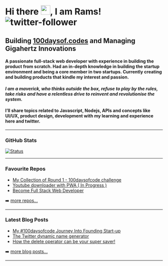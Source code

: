 # Hi there <img src="https://raw.githubusercontent.com/MartinHeinz/MartinHeinz/master/wave.gif" width="30px">, I am Rams! ![twitter-follower](https://img.shields.io/twitter/follow/code_rams?style=social)
## Building [100daysof.codes](http://100daysof.codes/) and Managing Gigahertz Innovations                                        


#### A passionate full-stack web developer with experience in building the product from scratch. Had an in-depth knowledge in building the startup environment and being a core member in two startups. Currently creating and building products that kindle my interest and passion.


#### *I am a maverick, who thinks outside the box, refuse to play by the rules, take risks and have a relentless drive to reinvent and revolutionise the system.*

#### I’ll share topics related to Javascript, Nodejs, APIs and concepts like UI/UX, product design, development with my learning and experience here and twitter.

---

### GitHub Stats

  [![Status](https://github-readme-stats.vercel.app/api?username=ramyachinnadurai&show_icons=true&include_all_commits=true&count_private=true&theme=onedark)](https://github.com/ramyachinnadurai?tab=repositories)

---

### Favourite Repos 

- [My Collection of Round 1 - 100daysofcode challenge](https://github.com/RamyaChinnadurai/100DaysOfCode)
- [Youtube downloader with PWA ( In Progress )](https://github.com/RamyaChinnadurai/youtube-download)
- [Become Full Stack Web Developer](https://github.com/RamyaChinnadurai/Become-A-Full-Stack-Web-Developer)

➡️  [more repos...](https://github.com/RamyaChinnadurai?tab=repositories)

---

### Latest Blog Posts

- [My #100daysofcode Journey Into Founding Start-up](https://rams.codes/my-100daysofcode-journey-into-founding-start-up)
- [The Twitter dynamic name generator](https://rams.codes/the-twitter-dynamic-name-generator)
- [How the delete operator can be your super saver!](https://rams.codes/how-the-delete-operator-can-be-your-super-saver)

➡️  [more blog posts...](https://rams.codes)

---

